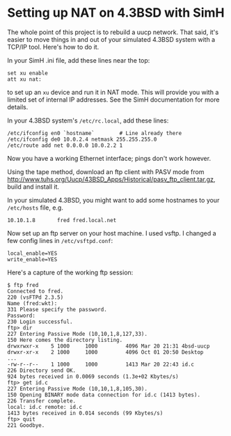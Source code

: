 # Setting up NAT on 4.3BSD with SimH

The whole point of this project is to rebuild a uucp network. That said,
it's easier to move things in and out of your simulated 4.3BSD system
with a TCP/IP tool. Here's how to do it.

In your SimH .ini file, add these lines near the top:

```
set xu enable
att xu nat:
```

to set up an `xu` device and run it in NAT mode. This will provide
you with a limited set of internal IP addresses. See the SimH
documentation for more details.

In your 4.3BSD system's `/etc/rc.local`, add these lines:

```
/etc/ifconfig en0 `hostname`		# Line already there
/etc/ifconfig de0 10.0.2.4 netmask 255.255.255.0
/etc/route add net 0.0.0.0 10.0.2.2 1
```

Now you have a working Ethernet interface; pings don't work however.

Using the tape method, download an ftp client with PASV mode from
<http://www.tuhs.org/Uucp/43BSD_Apps/Historical/pasv_ftp_client.tar.gz>,
build and install it.

In your simulated 4.3BSD, you might want to add some hostnames to your
`/etc/hosts` file, e.g.

```
10.10.1.8       fred fred.local.net
```

Now set up an ftp server on your host machine. I used vsftp. I
changed a few config lines in `/etc/vsftpd.conf`:

```
local_enable=YES
write_enable=YES
```

Here's a capture of the working ftp session:

```
$ ftp fred
Connected to fred.
220 (vsFTPd 2.3.5)
Name (fred:wkt): 
331 Please specify the password.
Password:
230 Login successful.
ftp> dir
227 Entering Passive Mode (10,10,1,8,127,33).
150 Here comes the directory listing.
drwxrwxr-x    5 1000     1000         4096 Mar 20 21:31 4bsd-uucp
drwxr-xr-x    2 1000     1000         4096 Oct 01 20:50 Desktop
...
-rw-r--r--    1 1000     1000         1413 Mar 20 22:43 id.c
226 Directory send OK.
924 bytes received in 0.0069 seconds (1.3e+02 Kbytes/s)
ftp> get id.c
227 Entering Passive Mode (10,10,1,8,105,30).
150 Opening BINARY mode data connection for id.c (1413 bytes).
226 Transfer complete.
local: id.c remote: id.c
1413 bytes received in 0.014 seconds (99 Kbytes/s)
ftp> quit
221 Goodbye.
```

